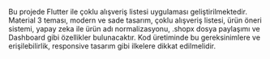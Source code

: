 <!-- Use this file to provide workspace-specific custom instructions to Copilot. For more details, visit https://code.visualstudio.com/docs/copilot/copilot-customization#_use-a-githubcopilotinstructionsmd-file -->

Bu projede Flutter ile çoklu alışveriş listesi uygulaması geliştirilmektedir. Material 3 teması, modern ve sade tasarım, çoklu alışveriş listesi, ürün öneri sistemi, yapay zeka ile ürün adı normalizasyonu, .shopx dosya paylaşımı ve Dashboard gibi özellikler bulunacaktır. Kod üretiminde bu gereksinimlere ve erişilebilirlik, responsive tasarım gibi ilkelere dikkat edilmelidir.
